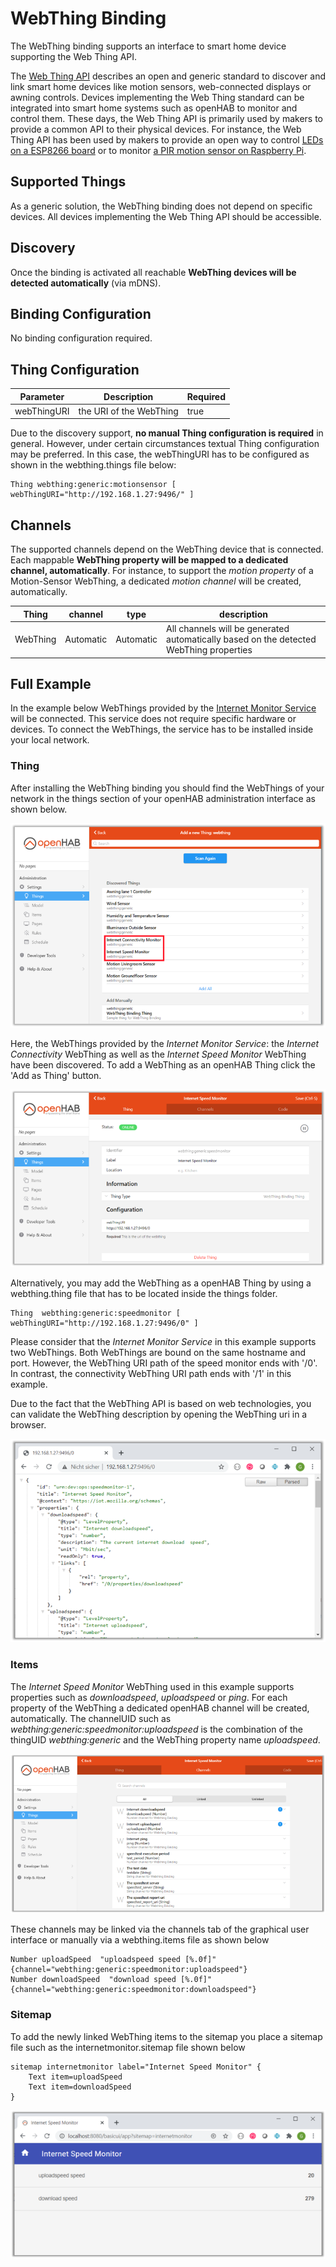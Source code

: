 # WebThing Binding

The WebThing binding supports an interface to smart home device supporting the Web Thing API. 

The [Web Thing API](https://iot.mozilla.org/wot/) describes an open and generic standard to discover and link smart home devices 
like motion sensors, web-connected displays or awning controls. Devices implementing the Web Thing standard can be integrated 
into smart home systems such as openHAB to monitor and control them.
These days, the Web Thing API is primarily used by makers to provide a common API to their physical devices. 
For instance, the Web Thing API has been used by makers to provide an open way to control [LEDs on a ESP8266 board](https://github.com/WebThingsIO/webthing-arduino) 
or to monitor [a PIR motion sensor on Raspberry Pi](https://pypi.org/project/pi-pir-webthing/).

## Supported Things

As a generic solution, the WebThing binding does not depend on specific devices. All devices implementing the Web Thing API should be accessible. 
 

## Discovery

Once the binding is activated all reachable **WebThing devices will be detected automatically** (via mDNS).

## Binding Configuration

No binding configuration required.


## Thing Configuration

| Parameter | Description   | Required  | 
|----------|--------|-------------|
| webThingURI | the URI of the WebThing | true  |

Due to the discovery support, **no manual Thing configuration is required** in general. However, under certain circumstances textual 
Thing configuration may be preferred. In this case, the webThingURI has to be configured as shown in the webthing.things file below:

```
Thing webthing:generic:motionsensor [ webThingURI="http://192.168.1.27:9496/" ]
```

## Channels

The supported channels depend on the WebThing device that is connected. Each mappable **WebThing property will be mapped to a dedicated channel, automatically**. For instance, to support the *motion property* of a Motion-Sensor WebThing, a dedicated *motion channel* will be created, automatically.

| Thing | channel  | type   | description                  |
|--------|----------|--------|------------------------------|
| WebThing | Automatic | Automatic | All channels will be generated automatically based on the detected WebThing properties |

## Full Example

In the example below WebThings provided by the [Internet Monitor Service](https://pypi.org/project/internet-monitor-webthing/) will be connected. 
This service does not require specific hardware or devices. To connect the WebThings, the service has to be installed inside your local network.   


### Thing  

After installing the WebThing binding you should find the WebThings of your network in the things section of your openHAB administration interface as shown below.
 
![discovery picture](doc/discovery.png) 

Here, the WebThings provided by the *Internet Monitor Service*: the *Internet Connectivity* WebThing as well as the 
*Internet Speed Monitor* WebThing have been discovered. To add a WebThing as an openHAB Thing click the 'Add as Thing' button. 

![discovery picture](doc/speedmonitor.png) 

Alternatively, you may add the WebThing as a openHAB Thing by using a webthing.thing file that has to be located inside the things folder.  

```
Thing  webthing:generic:speedmonitor [ webThingURI="http://192.168.1.27:9496/0" ]
```

Please consider that the *Internet Monitor Service* in this example supports two WebThings. Both WebThings are bound on the 
same hostname and port. However, the WebThing URI path of the speed monitor ends with '/0'. In contrast, 
the connectivity WebThing URI path ends with '/1' in this example.     

Due to the fact that the WebThing API is based on web technologies, you can validate the WebThing description by opening the WebThing uri in a browser.   
 
![webthing picture](doc/webthing_description.png) 
 
### Items   

The *Internet Speed Monitor* WebThing used in this example supports properties such as *downloadspeed*, *uploadspeed* or *ping*. 
For each property of the WebThing a dedicated openHAB channel will be created, automatically. The channelUID such 
as *webthing:generic:speedmonitor:uploadspeed* is the combination of the thingUID *webthing:generic* and the 
WebThing property name *uploadspeed*. 

![channels picture](doc/channels.png) 

These channels may be linked via the channels tab of the graphical user interface or manually via a webthing.items file as shown below

 ```
Number uploadSpeed  "uploadspeed speed [%.0f]" {channel="webthing:generic:speedmonitor:uploadspeed"}
Number downloadSpeed  "download speed [%.0f]" {channel="webthing:generic:speedmonitor:downloadspeed"}

 ```
 
### Sitemap

To add the newly linked WebThing items to the sitemap you place a sitemap file such as the internetmonitor.sitemap file shown below   

```
sitemap internetmonitor label="Internet Speed Monitor" {
    Text item=uploadSpeed  
    Text item=downloadSpeed  
}
```

![sitemap picture](doc/sitemap.png) 
